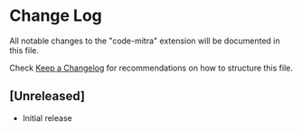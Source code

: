 # Change Log

All notable changes to the "code-mitra" extension will be documented in this file.

Check [Keep a Changelog](http://keepachangelog.com/) for recommendations on how to structure this file.

## [Unreleased]

- Initial release